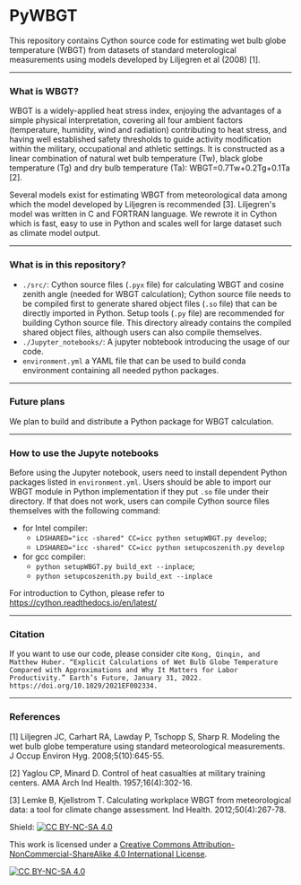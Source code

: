 # PyWBGT

This repository contains Cython source code for estimating wet bulb globe temperature (WBGT) from datasets of standard meterological measurements using models developed by Liljegren et al (2008) [1].  

****
### What is WBGT?
WBGT is a widely-applied heat stress index, enjoying the advantages of a simple physical interpretation, covering all four ambient factors (temperature, humidity, wind and radiation) contributing to heat stress, and having well established safety thresholds to guide activity modification within the military, occupational and athletic settings. It is constructed as a linear combination of natural wet bulb temperature (Tw), black globe temperature (Tg) and dry bulb temperature (Ta): WBGT=0.7Tw+0.2Tg+0.1Ta [2].

Several models exist for estimating WBGT from meteorological data among which the model developed by Liljegren is recommended [3]. Liljegren's model was written in C and FORTRAN language. We rewrote it in Cython which is fast, easy to use in Python and scales well for large dataset such as climate model output.

****
### What is in this repository?
- `./src/`: Cython source files (```.pyx``` file) for calculating WBGT and cosine zenith angle (needed for WBGT calculation); Cython source file needs to be compiled first to generate shared object files (```.so``` file) that can be directly imported in Python. Setup tools (```.py``` file) are recommended for building Cython source file. This directory already contains the compiled shared object files, although users can also compile themselves.
- `./Jupyter_notebooks/`: A jupyter nobtebook introducing the usage of our code.
- `environment.yml` a YAML file that can be used to build conda environment containing all needed python packages.

****
### Future plans
We plan to build and distribute a Python package for WBGT calculation.

****
### How to use the Jupyte notebooks
Before using the Jupyter notebook, users need to install dependent Python packages listed in `environment.yml`. Users should be able to import our WBGT module in Python implementation if they put `.so` file under their directory. If that does not work, users can compile Cython source files themselves with the following command:
- for Intel compiler: 
  - `LDSHARED="icc -shared" CC=icc python setupWBGT.py develop`; 
  - `LDSHARED="icc -shared" CC=icc python setupcoszenith.py develop`
- for gcc compiler: 
  - `python setupWBGT.py build_ext --inplace`; 
  - `python setupcoszenith.py build_ext --inplace`
  
For introduction to Cython, please refer to https://cython.readthedocs.io/en/latest/

****
### Citation
If you want to use our code, please consider cite `Kong, Qinqin, and Matthew Huber. “Explicit Calculations of Wet Bulb Globe Temperature Compared with Approximations and Why It Matters for Labor Productivity.” Earth’s Future, January 31, 2022. https://doi.org/10.1029/2021EF002334.`


****
### References

[1] Liljegren JC, Carhart RA, Lawday P, Tschopp S, Sharp R. Modeling the wet bulb globe temperature using standard meteorological measurements. J Occup Environ Hyg. 2008;5(10):645-55. 

[2] Yaglou CP, Minard D. Control of heat casualties at military training centers. AMA Arch Ind Health. 1957;16(4):302-16. 

[3] Lemke B, Kjellstrom T. Calculating workplace WBGT from meteorological data: a tool for climate change assessment. Ind Health. 2012;50(4):267-78. 


Shield: [![CC BY-NC-SA 4.0][cc-by-nc-sa-shield]][cc-by-nc-sa]

This work is licensed under a
[Creative Commons Attribution-NonCommercial-ShareAlike 4.0 International License][cc-by-nc-sa].

[![CC BY-NC-SA 4.0][cc-by-nc-sa-image]][cc-by-nc-sa]

[cc-by-nc-sa]: http://creativecommons.org/licenses/by-nc-sa/4.0/
[cc-by-nc-sa-image]: https://licensebuttons.net/l/by-nc-sa/4.0/88x31.png
[cc-by-nc-sa-shield]: https://img.shields.io/badge/License-CC%20BY--NC--SA%204.0-lightgrey.svg
